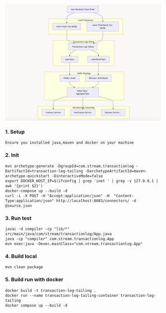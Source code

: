 ![Flowchart](flowchart.png)
### 1. Setup
```
Ensure you installed java,maven and docker on your machine

```
### 2. Init
~~~
mvn archetype:generate -DgroupId=com.stream.transactionlog -DartifactId=transaction-log-tailing -DarchetypeArtifactId=maven-archetype-quickstart -DinteractiveMode=false
export DOCKER_HOST_IP=$(ifconfig | grep 'inet ' | grep -v 127.0.0.1 | awk '{print $2}')
docker-compose up --build -d
curl -i -X POST -H "Accept:application/json" -H  "Content-Type:application/json" http://localhost:8083/connectors/ -d @source.json
~~~
### 3. Run test
~~~
javac -d compiler -cp "lib/*" src/main/java/com/stream/transactionlog/App.java
java -cp "compiler" com.stream.transactionlog.App
mvn exec:java -Dexec.mainClass="com.stream.transactionlog.App"
~~~

### 4. Build local
~~~
mvn clean package
~~~
### 5. Build run with docker
~~~
docker build -t transaction-log-tailing .
docker run --name transaction-log-tailing-container transaction-log-tailing
docker compose up --build -d
~~~